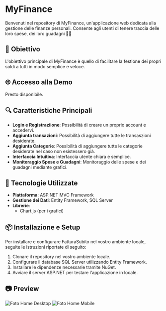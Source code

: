 # MyFinance

Benvenuti nel repository di MyFinance, un'applicazione web dedicata alla gestione delle finanze personali. Consente agli utenti di tenere traccia delle loro spese, dei loro guadagni 📄✨

## 🎯 Obiettivo

L'obiettivo principale di MyFinance è quello di facilitare la festione dei propri soldi a tutti in modo semplice e veloce.

## 🌐 Accesso alla Demo

Presto disponibile.

## 🔍 Caratteristiche Principali

- **Login e Registraziione**: Possibilità di creare un proprio account e accedervi.
- **Aggiunta transazioni**: Possibilità di aggiungere tutte le transaszioni desiderate.
- **Aggiunta Categorie**: Possibilità di aggiungere tutte le categorie desiderate nel caso non esistessero già.
- **Interfaccia Intuitiva**: Interfaccia utente chiara e semplice.
- **Monitoraggio Spese e Guadagni**: Monitoraggio delle spese e dei guadagni mediante grafici.

## 🚀 Tecnologie Utilizzate

- **Piattaforma**: ASP.NET MVC Framework
- **Gestione dei Dati**: Entity Framework, SQL Server
- **Librerie**:
  - Chart.js (per i grafici)

## 📦 Installazione e Setup

Per installare e configurare FatturaSubito nel vostro ambiente locale, seguite le istruzioni riportate di seguito:

1. Clonare il repository nel vostro ambiente locale.
2. Configurare il database SQL Server utilizzando Entity Framework.
3. Installare le dipendenze necessarie tramite NuGet.
4. Avviare il server ASP.NET per testare l'applicazione in locale.

## 📷 Preview
![Foto Home Desktop](~/Content/imgs/ScreenDashboard.png)
![Foto Home Mobile](~/Content/imgs/ScreenDashboardMobile.png)

